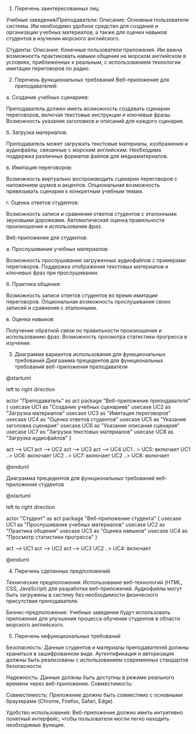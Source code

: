 1. Перечень заинтересованных лиц

Учебные заведения/Преподаватели: 
Описание: Основные пользователи системы. Им необходимо удобное средство для создания
и организации учебных материалов, а также для оценки навыков студентов в изучении морского английского.

Студенты: 
Описание: Конечные пользователи приложения. Им важна возможность практиковать навыки общения на морском
английском в условиях, приближенных к реальным, с использованием технологии имитации переговоров по радио.

2. Перечень функциональных требований
Веб-приложение для преподавателей:

а. Создание учебных сценариев:

Преподаватель должен иметь возможность создавать сценарии переговоров, включая текстовые инструкции и ключевые фразы.
Возможность указания заголовков и описаний для каждого сценария.

б. Загрузка материалов:

Преподаватель может загружать текстовые материалы, изображения и аудиофайлы, связанные с морским английским.
Необходима поддержка различных форматов файлов для медиаматериалов.

в. Имитация переговоров:

Возможность виртуально воспроизводить сценарии переговоров с наложением шумов и акцентов.
Опциональная возможность привязывать сценарии к конкретным учебным темам.

г. Оценка ответов студентов:

Возможность записи и сравнения ответов студентов с эталонными звуковыми дорожками.
Автоматическая оценка правильности произношения и использования фраз.

Веб-приложение для студентов:

а. Прослушивание учебных материалов:

Возможность прослушивания загруженных аудиофайлов с примерами переговоров.
Поддержка отображения текстовых материалов и ключевых фраз при прослушивании.

б. Практика общения:

Возможность записи ответов студентов во время имитации переговоров.
Опциональная возможность прослушивания своих записей и сравнения с эталонными.

в. Оценка навыков:

Получение обратной связи по правильности произношения и использованию фраз.
Возможность просмотра статистики прогресса в изучении.

3. Диаграмма вариантов использования для функциональных требований
Диаграмма прецедентов для функциональных требований веб-приложения преподавателя

@startuml

left to right direction

actor "Преподаватель" as act
package "Веб-приложение преподавателя" {
  usecase UC1 as "Создание учебных сценариев"
  usecase UC2 as "Загрузка материалов"
  usecase UC3 as "Имитация переговоров"
  usecase UC4 as "Оценка ответов студентов"
  usecase UC5 as "Указание заголовка сценария"
  usecase UC6 as "Указание описания сценария"
  usecase UC7 as "Загрузка текстовых материалов"
  usecase UC8 as "Загрузка аудиофайлов"
}

act --> UC1
act --> UC2
act --> UC3
act --> UC4
UC1 ..> UC5: включает
UC1 ..> UC6: включает
UC2 ..> UC7: включает
UC2 ..> UC8: включает

@enduml

Диаграмма прецедентов для функциональных требований веб-приложения студентов

@startuml

left to right direction

actor "Студент" as act
package "Веб-приложение студента" {
  usecase UC1 as "Прослушивание учебных материалов"
  usecase UC2 as "Практика общения"
  usecase UC3 as "Оценка навыков"
  usecase UC4 as "Просмотр статистики прогресса"
}

act --> UC1
act --> UC2
act --> UC3
UC2 ..> UC4: включает

@enduml

4. Перечень сделанных предположений

Технические предположения:
Использование веб-технологий (HTML, CSS, JavaScript) для разработки веб-приложений.
Аудиофайлы могут быть загружены в систему без необходимости физического присутствия преподавателя.

Бизнес-предположения:
Учебные заведения будут использовать приложение для улучшения процесса обучения студентов в области морского
английского.

5. Перечень нефункциональных требований

Безопасность:
Данные студентов и материалы преподавателей должны храниться в зашифрованном виде.
Аутентификация и авторизация должны быть реализованы с использованием современных стандартов безопасности.

Надежность:
Данные должны быть доступны в режиме реального времени через веб-приложение.
Совместимость:

Совместимость:
Приложение должно быть совместимо с основными браузерами (Chrome, Firefox, Safari, Edge).

Удобство использования:
Веб-приложение должно иметь интуитивно понятный интерфейс, чтобы пользователи могли легко находить необходимые функции.